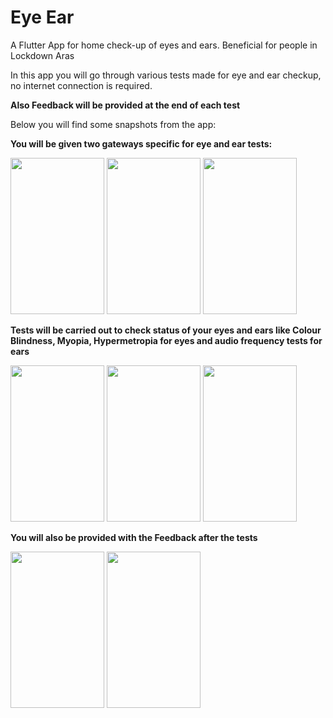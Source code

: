 # Eye Ear

A Flutter App for home check-up of eyes and ears. Beneficial for people in Lockdown Aras

In this app you will go through various tests made for eye and ear checkup, no internet connection is required.

**Also Feedback will be provided at the end of each test**

Below you will find some snapshots from the app:

**You will be given two gateways specific for eye and ear tests:**

<p float="left" padding: 40>
  <img src="https://user-images.githubusercontent.com/59718916/112744443-bbf63d80-8fbd-11eb-8b25-8b627273a7a0.jpeg" height="250" width="150">
  <img src="https://user-images.githubusercontent.com/59718916/112744446-bdc00100-8fbd-11eb-95f5-efe25995b481.jpeg" height="250" width="150">
  <img src="https://user-images.githubusercontent.com/59718916/112744449-c6b0d280-8fbd-11eb-9f15-c086c86465b6.jpeg" height="250" width="150">
</p>

**Tests will be carried out to check status of your eyes and ears like Colour Blindness, Myopia, Hypermetropia for eyes and audio frequency tests for ears**


<p float="left" padding: 40>
  <img src="https://user-images.githubusercontent.com/59718916/112744580-edbbd400-8fbe-11eb-94e6-06edfb3e13dd.jpeg" height="250" width="150">
  <img src="https://user-images.githubusercontent.com/59718916/112744581-f0b6c480-8fbe-11eb-82b8-d25a7013e415.jpeg" height="250" width="150">
  <img src="https://user-images.githubusercontent.com/59718916/112744584-f3191e80-8fbe-11eb-869a-cf3fe0a14094.jpeg" height="250" width="150">
</p>

**You will also be provided with the Feedback after the tests**

<p float="left" padding: 40>
  <img src="https://user-images.githubusercontent.com/59718916/112744636-82263680-8fbf-11eb-8555-3f9c9e11aff1.jpeg" height="250" width="150">
  <img src="https://user-images.githubusercontent.com/59718916/112744622-55721f00-8fbf-11eb-807c-bbfab7ae083b.jpeg" height="250" width="150">
</p>
